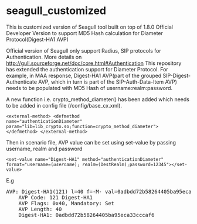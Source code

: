 # seagull_customized
This is customized version of Seagull tool built on top of 1.8.0 Official Developer Version to support MD5 Hash calculation for Diameter Protocol(Digest-HA1 AVP)

Official version of Seagull only support Radius, SIP protocols for Authentication. More details on http://gull.sourceforge.net/doc/core.html#Authentication
This repository has extended the authentication support for Diameter Protocol. 
For example, in MAA response, Digest-HA1 AVP(part of the grouped SIP-Digest-Authenticate AVP, which in turn is part of the SIP-Auth-Data-Item AVP) needs to be populated with MD5 Hash of username:realm:password.

A new function i.e. crypto_method_diameter() has been added which needs to be added in config file (/config/base_cx.xml).

<code>\<external-method\>
   \<defmethod name="authenticationDiameter"
              param="lib=lib_crypto.so;function=crypto_method_diameter"\>
   \</defmethod\>
\</external-method\></code>


Then in scenario file, AVP value can be set using set-value by passing username, realm and password

<code>\<set-value name="Digest-HA1" method="authenticationDiameter" format="username=$(username);realm=$(DestRealm);password=12345"\>\</set-value\></code>


E.g
<pre>
AVP: Digest-HA1(121) l=40 f=-M- val=0adbdd72b58264405ba95eca33cccaf6
    AVP Code: 121 Digest-HA1
    AVP Flags: 0x40, Mandatory: Set
    AVP Length: 40
    Digest-HA1: 0adbdd72b58264405ba95eca33cccaf6
    </pre>
